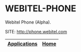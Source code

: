 # WEBITEL-PHONE
 
 Webitel Phone (Alpha).
 
 SITE: http://phone.webitel.com

 | [Applications](https://portable-linux-apps.github.io/apps.html) | [Home](https://portable-linux-apps.github.io)
 | --- | --- |

